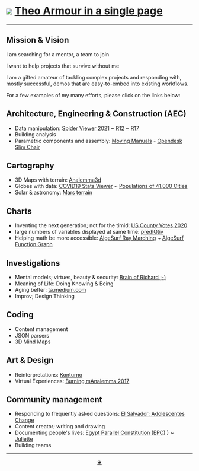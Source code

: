 # [![](https://theo-armour.github.io/2021/lib/assets/icons/mark-github.svg )](https://github.com/theo-armour/2021/ "Source code on GitHub" ) [Theo Armour in a single page]( https://theo-armour.github.io/2021/one-page)


<!--@@@
<div class=iframe-resize ><iframe src=https://theo-armour.github.io/2021/demo-reel/carousel.html  height=100% width=100% ></iframe></div>
_Demo Reel in a resizable window. One finger to rotate. Two fingers to zoom. Full Screen: [Theo Armour Demo Reel]( https://theo-armour.github.io/2021/demo-reel/v-2021-08-31/iframe-carousel-r1.html )_
@@@-->

***

## Mission & Vision

I am searching for a mentor, a team to join

I want to help projects that survive without me

I am a gifted amateur of tackling complex projects and responding with, mostly successful, demos that are easy-to-embed into existing workflows.

For a few examples of my many efforts, please click on the links below:

## Architecture, Engineering & Construction (AEC)
* Data manipulation: [Spider Viewer 2021]( https://www.ladybug.tools/spider-2021/spider-viewer/ "Pre-release" ) ~ [R12]( https://www.ladybug.tools/spider/gbxml-viewer/ "First widely-used release" ) ~ [R17]( https://www.ladybug.tools/spider-gbxml-tools/spider-gbxml-viewer/ "A popular release" )
* Building analysis
* Parametric components and assembly: [Moving Manuals]( https://jaanga.github.io/moving-manuals/index.html ) - [Opendesk Slim Chair]( http://opendesk.github.io/design-playground/opendesk-slim-chair/opendesk-slim-chair-app-r1-2.html )

## Cartography
* 3D Maps with terrain: [Analemma3d]( https://ladybug.tools/spider/analemma3d/ )
* Globes with data: [COVID19 Stats Viewer]( https://www.ladybug.tools/spider-covid-19-viz-3d/ ) ~ [Populations of 41,000 Cities]( https://github.com/pushme-pullyou/tootoo-2021/tree/main/cookbook-threejs/glc-globe-csv-population )
* Solar & astronomy: [Mars terrain]( https://jaanga.github.io/mars/ )

## Charts
* Inventing the next generation; not for the timid: [US County Votes 2020](https://theo-armour.github.io/2020/sandbox/us-county-votes/)
* large numbers of variables displayed at same time: [predIQtiv](https://prediqtiv.github.io/eye-cue/replay/r3-1/eye-cue-replay-r3-1.html)
* Helping math be more accessible: [AlgeSurf Ray Marching]( https://webmath.github.io/algesurf/ray-marching/r3/algesurf-ray-marching-r3.html ) ~ [AlgeSurf Function Graph]( https://webmath.github.io/algesurf/function-graph/r4.2/function-graph-r4.2.html )

## Investigations
* Mental models; virtues, beauty & security: [Brain of Richard ;-)]( https://jaanga.github.io/brainofrichard/ )
* Meaning of Life: Doing Knowing & Being
* Aging better: [ta.medium.com]( https://ta.medium.com/ )
* Improv; Design Thinking

## Coding
* Content management
* JSON parsers
* 3D Mind Maps

## Art & Design

* Reinterpretations: [Konturno]( https://konturno.github.io/render-csv-file/ )
* Virtual Experiences: [Burning mAnalemma 2017]( https://ladybug.tools/spider/burning-manalemma-2017/index.html#r10/burning-manalemma-2017.html#latitude:40.786944,longitude:-119.204444,zoom:11,offsetUTC:-420 )

## Community management

* Responding to frequently asked questions: [El Salvador: Adolescentes Change]( https://eslac.github.io/ )
* Content creator; writing and drawing
* Documenting people's lives: [Egypt Parallel Constitution (EPC)]( https://parallelconstitution.wordpress.com/) ) ~ [Juliette]( https://juliettehannedoucheellis.wordpress.com/ )
* Building teams

***

<center title="Hello! Click me to go up to the top" ><a class=aDingbat href=javascript:window.scrollTo(0,0);> ❦ </a></center>